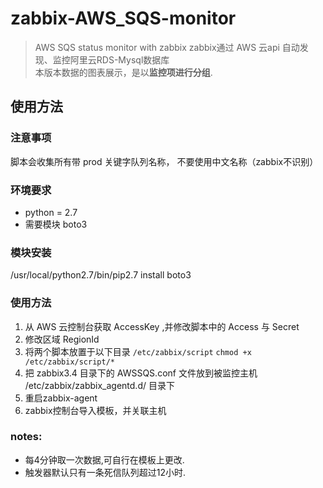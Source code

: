 # zabbix-AWS_SQS-monitor

> AWS SQS status monitor with zabbix
> zabbix通过 AWS 云api 自动发现、监控阿里云RDS-Mysql数据库  
> 本版本数据的图表展示，是以**监控项进行分组**.

## 使用方法
### 注意事项
脚本会收集所有带 prod 关键字队列名称，
不要使用中文名称（zabbix不识别）

### 环境要求
- python = 2.7
- 需要模块 boto3

### 模块安装
/usr/local/python2.7/bin/pip2.7 install boto3

### 使用方法
1. 从 AWS 云控制台获取 AccessKey ,并修改脚本中的 Access 与 Secret
2. 修改区域 RegionId
3. 将两个脚本放置于以下目录
`/etc/zabbix/script`
`chmod +x /etc/zabbix/script/*`
4. 把 zabbix3.4 目录下的 AWSSQS.conf 文件放到被监控主机 /etc/zabbix/zabbix_agentd.d/ 目录下
5. 重启zabbix-agent
6. zabbix控制台导入模板，并关联主机

### notes:
- 每4分钟取一次数据,可自行在模板上更改.
- 触发器默认只有一条死信队列超过12小时.
